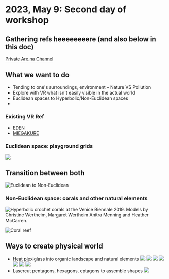 # 2023, May 9: Second day of workshop

## Gathering refs heeeeeeeere (and also below in this doc)
[Private Are.na Channel](https://www.are.na/share/kYKZiFk)

## What we want to do
- Tending to one's surroundings, environment – Nature VS Pollution
- Explore with VR what isn't easily visible in the actual world
- Euclidean spaces to Hyperbolic/Non-Euclidean spaces
- 

### Existing VR Ref
- [EDEN](https://vimeo.com/347551302)
- [MIEGAKURE](https://www.youtube.com/watch?v=vZp0ETdD37E)


### Euclidean space: playground grids
![](https://d2w9rnfcy7mm78.cloudfront.net/890878/original_403a7cd194f37d97d0c5678b82c2a413.jpg?1487603967?bc=1)

## Transition between both

![Euclidean to Non-Euclidean](https://crochetcoralreef.org/wp-content/uploads/2020/03/Screen-Shot-2020-03-21-at-12.42.44-PM.png)


### Non-Euclidean space: corals and other natural elements

![Hyperbolic crochet corals at the Venice Biennale 2019. Models by Christine Wertheim, Margaret Wertheim Anitra Menning and Heather McCarren.](https://crochetcoralreef.org/wp-content/uploads/2019/10/IMG_2847.jpg)

![Coral reef](https://crochetcoralreef.org/wp-content/uploads/2020/03/Screen-Shot-2020-03-21-at-12.43.20-PM.png)

## Ways to create physical world
- Heat plexiglass into organic landscape and natural elements
![](/Devlog/img/jpg/2023-05-09-devlog-2540.jpeg)
![](/Devlog/img/jpg/2023-05-09-devlog-2542.jpeg)
![](/Devlog/img/jpg/2023-05-09-devlog-2546.jpeg)
![](/Devlog/img/jpg/2023-05-09-devlog-2547.jpeg)
![](/Devlog/img/jpg/2023-05-09-devlog-2553.jpeg)
![](/Devlog/img/jpg/2023-05-09-devlog-2555.jpeg)
![](/Devlog/img/jpg/2023-05-09-devlog-2556.jpeg)
- Lasercut pentagons, hexagons, eptagons to assemble shapes
![](/Devlog/img/jpg/2023-05-09-devlog-2539.jpeg)


